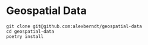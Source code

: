 # Geospatial Data

```
git clone git@github.com:alexberndt/geospatial-data
cd geospatial-data
poetry install
```
